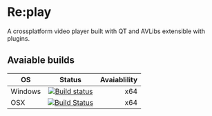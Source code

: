 # Re:play
A crossplatform video player built with QT and AVLibs extensible with plugins.

## Avaiable builds

| OS        | Status        | Avaiablility  |
| --------- |:-------------:| -------------:|
| Windows   | [![Build status](https://ci.appveyor.com/api/projects/status/49aru7is5fs8k7rv?svg=true)](https://ci.appveyor.com/project/re-play/re-play) | x64           |
| OSX       | [![Build Status](https://travis-ci.com/re-play/re-play.svg?branch=master)](https://travis-ci.com/re-play/re-play) | x64 |
